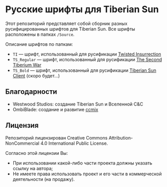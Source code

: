 # Русские шрифты для Tiberian Sun
Этот репозиторий представляет собой сборник разных русифицированных шрифтов для Tiberian Sun. Все шрифты расположены в папках `/Source`. 

Описание шрифтов по папкам:
* `TI` — шрифт, использованный для русификации [Twisted Insurrection](https://www.moddb.com/games/cc-tiberian-sun/addons/twisted-insurrection-09021)
* `TS_Regular` — шрифт, использованный для русификации [The Second Tiberium War](https://www.moddb.com/games/cc-tiberian-sun/addons/the-second-tiberium-war-291-russian)
* `TS_Bold` — шрифт, использованный для русификации [Tiberian Sun Client](https://www.moddb.com/mods/russian-dubbing-and-translation/downloads/tiberian-sun-client-606-russian-dub-2024) (скоро будет...)

## Благодарности
* Westwood Studios: создание Tiberian Sun и Вселенной C&C
* OmbiBlade: создание и развитие [ccmix](https://github.com/OmniBlade/ccmix)

## Лицензия
Репозиторий лицензирован Creative Commons Attribution-NonCommercial 4.0 International Public License.

Согласно этой лицензии Вы:
* При использовании какой-либо части проекта должны указать ссылку на автора;
* Не имеете права использовать проект и его части в коммерческой деятельности (на продажу).
